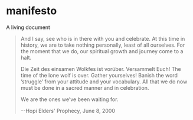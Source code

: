# manifesto
A living document 
>And I say, see who is in there with you and celebrate. At this time in history, we are to take nothing personally, least of all ourselves. For the moment that we do, our spiritual growth and journey come to a halt.
>
>Die Zeit des einsamen Wolkfes ist vorüber.
>Versammelt Euch!
>The time of the lone wolf is over. Gather yourselves! Banish the word ’struggle’ from your attitude and your vocabulary. All that we do now must be done in a sacred manner and in celebration.
>
>We are the ones we’ve been waiting for.
>
>--Hopi Elders' Prophecy, June 8, 2000
